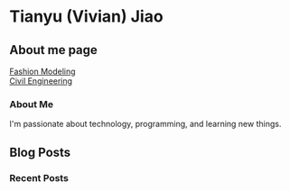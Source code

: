 # Tianyu (Vivian) Jiao

## About me page
[Fashion Modeling](modeling.md) <br>
[Civil Engineering](civileng.md)


### About Me

I'm passionate about technology, programming, and learning new things.

## Blog Posts

### Recent Posts

